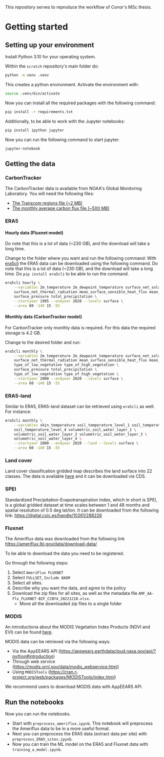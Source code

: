 This repository serves to reproduce the workflow of Conor's MSc thesis.

# Getting started

## Setting up your environment

Install Python 3.10 for your operating system.

Within the `scratch` repository's main folder do:

```bash
python -m venv .venv
```

This creates a python environment. Activate the environment with:

```bash
source .venv/bin/activate
```

Now you can install all the required packages with the following command:

```bash
pip install -r requirements.txt
```

Additionally, to be able to work with the Jupyter notebooks:
```bash
pip install ipython jupyter
```

Now you can run the following command to start jupyter:
```bash
jupyter-notebook
```

## Getting the data

### CarbonTracker
The CarbonTracker data is available from NOAA's Global Monitoring Laboratory. You will need the following files:

- [The Transcom regions file (~2 MB)](https://gml.noaa.gov/aftp//products/carbontracker/co2/regions.nc)
- [The monthly average carbon flux file (~500 MB)](https://gml.noaa.gov/aftp//products/carbontracker/co2/CT2022/fluxes/monthly/CT2022.flux1x1-monthly.nc)

### ERA5
#### Hourly data (Fluxnet model)
Do note that this is a lot of data (~230 GB), and the download will take a long time. 

Change to the folder where you want and run the following command:
With [era5cli](https://github.com/eWaterCycle/era5cli) the ERA5 data can be downloaded using the following command. Do note that this is a lot of data (~230 GB), and the download will take a long time. Do `pip install era5cli` to be able to run the command.

```bash
era5cli hourly \
    --variables 2m_temperature 2m_dewpoint_temperature surface_net_solar_radiation \
    surface_net_thermal_radiation mean_surface_sensible_heat_flux mean_surface_latent_heat_flux \
    surface_pressure total_precipitation \
    --startyear 1995 --endyear 2020 --levels surface \
    --area 60 -140 15 -55
```

#### Monthly data (CarbonTracker model)
For CarbonTracker only monthly data is required. For this data the required storage is 4.2 GB.

Change to the desired folder and run:
```bash
era5cli monthly \
    --variables 2m_temperature 2m_dewpoint_temperature surface_net_solar_radiation \
    surface_net_thermal_radiation mean_surface_sensible_heat_flux mean_surface_latent_heat_flux \
    type_of_low_vegetation type_of_high_vegetation \
    surface_pressure total_precipitation \
    type_of_low_vegetation type_of_high_vegetation \
    --startyear 2000 --endyear 2020 --levels surface \
    --area 60 -140 15 -55
```

### ERA5-land
Similar to ERA5, ERA5-land dataset can be retrieved using `era5cli` as well. For instance:
```bash
era5cli monthly \
    --variables skin_temperature soil_temperature_level_1 soil_temperature_level_2 soil_temperature_level_3 \
    soil_temperature_level_4 volumetric_soil_water_layer_1 \
    volumetric_soil_water_layer_2 volumetric_soil_water_layer_3 \
    volumetric_soil_water_layer_4 \
    --startyear 2000 --endyear 2020 --land --levels surface \
    --area 60 -140 15 -55
```

### Land cover
Land cover classification gridded map describes the land surface into 22 classes. The data is available [here](https://cds.climate.copernicus.eu/cdsapp#!/dataset/satellite-land-cover?tab=overview) and it can be downloaded via CDS.

### SPEI

Standardized Precipitation-Evapotranspiration Index, which in short is SPEI, is a global gridded dataset at time scales between 1 and 48 months and spatial resolution of 0.5 deg lat/lon. It can be downloaded from the following link:
https://digital.csic.es/handle/10261/288226

### Fluxnet

The Ameriflux data was downloaded from the following link https://ameriflux.lbl.gov/data/download-data/

To be able to download the data you need to be registered.

Go through the following steps:

1. Select `AmeriFlux FLUXNET`
2. Select `FULLSET`, `Include BADM`
3. Select all sites.
4. Describe why you want the data, and agree to the policy
5. Download the zip files for all sites, as well as the metadata file `AMF_AA-Flx_FLUXNET-BIF_CCBY4_20221210.xlsx`.
   - Move all the downloaded zip files to a single folder

### MODIS
An introductiona about the MODIS Vegetation Index Products (NDVI and EVI) can be found [here](https://modis.gsfc.nasa.gov/data/dataprod/mod13.php).

MODIS data can be retrieved via the following ways:
- Via the AρρEEARS API (https://appeears.earthdatacloud.nasa.gov/api/?python#introduction)
- Through web service (https://modis.ornl.gov/data/modis_webservice.html)
- Using `MODISTools` (https://cran.r-project.org/web/packages/MODISTools/index.html)

We recommend users to download MODIS data with AρρEEARS API.

## Run the notebooks
Now you can run the notebooks.

- Start with `preprocess_ameriflux.ipynb`. This notebook will preprocess the Ameriflux data to be in a more useful format.
- Next you can preprocess the ERA5 data (extract data per site) with `preprocess_ERA5_sites.ipynb`.
- Now you can train the ML model on the ERA5 and Fluxnet data with `training_a_model.ipynb`.
